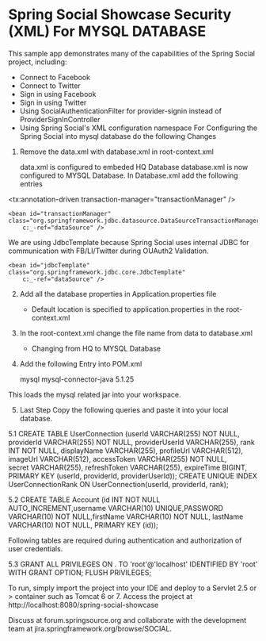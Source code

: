 Spring Social Showcase Security (XML) For MYSQL DATABASE
=========================================================
This sample app demonstrates many of the capabilities of the Spring Social project, including:
* Connect to Facebook
* Connect to Twitter
* Sign in using Facebook
* Sign in using Twitter
* Using SocialAuthenticationFilter for provider-signin instead of ProviderSignInController
* Using Spring Social's XML configuration namespace
For Configuring the Spring Social into mysql database do the following Changes

1)  Remove the data.xml with database.xml in root-context.xml
 
	data.xml is configured to embeded HQ Database
	database.xml is now configured to MYSQL Database.
    In Database.xml add the following entries

 <tx:annotation-driven transaction-manager="transactionManager" /> 	
  
   <bean class="org.springframework.jdbc.datasource.DriverManagerDataSource"
		id="dataSource">
		<property name="driverClassName" value="${database.driverClassName}" />
		<property name="url" value="${database.url}" />
		<property name="username" value="${database.username}" />
		  <property name="password" value="${database.password}" />	
		<!--  <property name="validationQuery" value="SELECT 1+1" /> -->
	</bean>

	<bean id="transactionManager" class="org.springframework.jdbc.datasource.DataSourceTransactionManager"
		c:_-ref="dataSource" />

   We are using JdbcTemplate because Spring Social uses internal JDBC for communication with FB/LI/Twitter during OUAuth2 Validation. 
		
	<bean id="jdbcTemplate" class="org.springframework.jdbc.core.JdbcTemplate"
		c:_-ref="dataSource" />
		

2) Add all the database properties in Application.properties file
   * Default location is specified to application.properties in the root-context.xml
   
3) In the root-context.xml change the file name from data to database.xml
   * Changing from HQ to MYSQL Database 
   
4) Add the following Entry into POM.xml

	<dependency>
		<groupId>mysql</groupId>
		<artifactId>mysql-connector-java</artifactId>
		<version>5.1.25</version>
	</dependency>

This loads the mysql related jar into your workspace.

5) Last Step Copy the following queries and paste it into your local database.

5.1 CREATE TABLE UserConnection (userId VARCHAR(255) NOT NULL,
	providerId VARCHAR(255) NOT NULL,
	providerUserId VARCHAR(255),
	rank INT NOT NULL,
	displayName VARCHAR(255),
	profileUrl VARCHAR(512),
	imageUrl VARCHAR(512),
	accessToken VARCHAR(255) NOT NULL,					
	secret VARCHAR(255),
	refreshToken VARCHAR(255),
	expireTime BIGINT,
	PRIMARY KEY (userId, providerId, providerUserId));
 CREATE UNIQUE INDEX UserConnectionRank ON UserConnection(userId, providerId, rank);
 
5.2 CREATE TABLE Account (id INT NOT NULL AUTO_INCREMENT,username VARCHAR(10) UNIQUE,PASSWORD VARCHAR(10) NOT NULL,firstName VARCHAR(10) NOT NULL, lastName VARCHAR(10) NOT NULL, PRIMARY KEY (id));

Following tables are required during authentication and authorization of user credentials.

5.3 GRANT ALL PRIVILEGES ON *.* TO 'root'@'localhost' 
    IDENTIFIED BY  'root' 
    WITH GRANT OPTION;
FLUSH PRIVILEGES;
 


To run, simply import the project into your IDE and deploy to a Servlet 2.5 or > container such as Tomcat 6 or 7.
Access the project at http://localhost:8080/spring-social-showcase

Discuss at forum.springsource.org and collaborate with the development team at jira.springframework.org/browse/SOCIAL.

